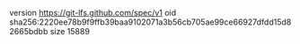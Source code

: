 version https://git-lfs.github.com/spec/v1
oid sha256:2220ee78b9f9ffb39baa9102071a3b56cb705ae99ce66927dfdd15d82665bdbb
size 15889
